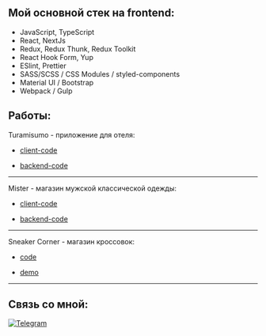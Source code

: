 <h2>Мой основной стек на frontend:</h2>

- JavaScript, TypeScript
- React, NextJs
- Redux, Redux Thunk, Redux Toolkit
- React Hook Form, Yup
- ESlint, Prettier
- SASS/SCSS / CSS Modules / styled-components
- Material UI / Bootstrap
- Webpack / Gulp

## Работы:


Turamisumo - приложение для отеля:

* [client-code](https://github.com/Minkaill/TuramisumoFrontend.git)

* [backend-code](https://github.com/Minkaill/Turamisumo.git)

***


Mister - магазин мужской классической одежды: 

* [client-code](https://github.com/Minkaill/StrimFrontend.git)

* [backend-code](https://github.com/Minkaill/StrimBackend.git)

***

Sneaker Corner - магазин кроссовок:

* [code](https://github.com/Minkaill/StrimFrontend.git)

* [demo](https://minkaill.github.io/SneakerCorner/)

***
## Связь со мной: 
[![Telegram](https://img.shields.io/badge/Telegram-111111?style=for-the-badge&logo=telegram)](https://t.me/mklhdv)

